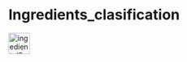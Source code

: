 # Ingredients_clasification

 <img src="ingedients/Screenshot from 2016-11-30 07-28-11.png" alt="ingedients/Screenshot from 2016-11-30 07-28-11.png" height="42" width="42"> 
